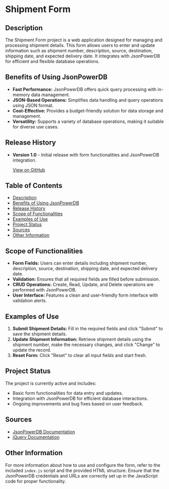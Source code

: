 # Shipment Form

## Description

The Shipment Form project is a web application designed for managing and processing shipment details. This form allows users to enter and update information such as shipment number, description, source, destination, shipping date, and expected delivery date. It integrates with JsonPowerDB for efficient and flexible database operations.

## Benefits of Using JsonPowerDB

- **Fast Performance:** JsonPowerDB offers quick query processing with in-memory data management.
- **JSON-Based Operations:** Simplifies data handling and query operations using JSON format.
- **Cost-Effective:** Provides a budget-friendly solution for data storage and management.
- **Versatility:** Supports a variety of database operations, making it suitable for diverse use cases.

## Release History

- **Version 1.0** - Initial release with form functionalities and JsonPowerDB integration.

  [View on GitHub](https://github.com/your-repository-link)

## Table of Contents

- [Description](#description)
- [Benefits of Using JsonPowerDB](#benefits-of-using-jsonpowerdb)
- [Release History](#release-history)
- [Scope of Functionalities](#scope-of-functionalities)
- [Examples of Use](#examples-of-use)
- [Project Status](#project-status)
- [Sources](#sources)
- [Other Information](#other-information)

## Scope of Functionalities

- **Form Fields:** Users can enter details including shipment number, description, source, destination, shipping date, and expected delivery date.
- **Validation:** Ensures that all required fields are filled before submission.
- **CRUD Operations:** Create, Read, Update, and Delete operations are performed with JsonPowerDB.
- **User Interface:** Features a clean and user-friendly form interface with validation alerts.

## Examples of Use

1. **Submit Shipment Details:** Fill in the required fields and click "Submit" to save the shipment details.
2. **Update Shipment Information:** Retrieve shipment details using the shipment number, make the necessary changes, and click "Change" to update the record.
3. **Reset Form:** Click "Reset" to clear all input fields and start fresh.

## Project Status

The project is currently active and includes:
- Basic form functionalities for data entry and updates.
- Integration with JsonPowerDB for efficient database interactions.
- Ongoing improvements and bug fixes based on user feedback.

## Sources

- [JsonPowerDB Documentation](https://login2explore.com/jpdb/resources/docs/)
- [jQuery Documentation](https://jquery.com/)

## Other Information

For more information about how to use and configure the form, refer to the included `index.js` script and the provided HTML structure. Ensure that the JsonPowerDB credentials and URLs are correctly set up in the JavaScript code for proper functionality.
